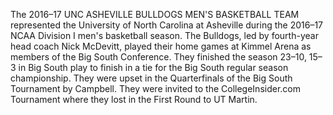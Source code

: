 The 2016–17 UNC ASHEVILLE BULLDOGS MEN'S BASKETBALL TEAM represented the University of North Carolina at Asheville during the 2016–17 NCAA Division I men's basketball season. The Bulldogs, led by fourth-year head coach Nick McDevitt, played their home games at Kimmel Arena as members of the Big South Conference. They finished the season 23–10, 15–3 in Big South play to finish in a tie for the Big South regular season championship. They were upset in the Quarterfinals of the Big South Tournament by Campbell. They were invited to the CollegeInsider.com Tournament where they lost in the First Round to UT Martin.
